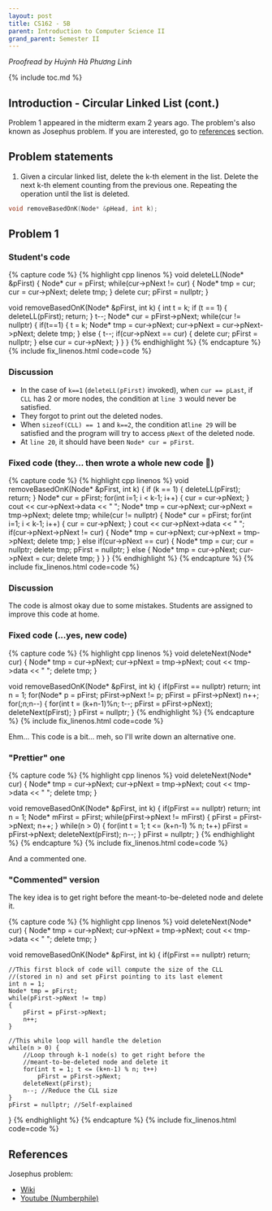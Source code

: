 ```yaml
---
layout: post
title: CS162 - 5B
parent: Introduction to Computer Science II
grand_parent: Semester II
--- 
```


*Proofread by Huỳnh Hà Phương Linh*

{% include toc.md %}

## Introduction - Circular Linked List (cont.)

Problem 1 appeared in the midterm exam 2 years ago. The problem's also known as Josephus problem. If you are interested, go to <a href = "#references">references</a> section.

## Problem statements

1. Given a circular linked list, delete the k-th element in the list. Delete the next k-th element counting from the previous one. Repeating the operation until the list is deleted.
```cpp
void removeBasedOnK(Node* &pHead, int k);
```

## Problem 1


### Student's code

{% capture code %}
{% highlight cpp linenos %}
void deleteLL(Node* &pFirst) {
    Node* cur = pFirst;
    while(cur->pNext != cur) {
        Node* tmp = cur;
        cur = cur->pNext;
        delete tmp;
    }
    delete cur;
    pFirst = nullptr;
}

void removeBasedOnK(Node* &pFirst, int k)
{
    int t = k;
    if (t == 1) {
        deleteLL(pFirst);
        return;
    }
    t--;
    Node* cur = pFirst->pNext;
    while(cur != nullptr) {
        if(t==1) {
            t = k;
            Node* tmp = cur->pNext;
            cur->pNext = cur->pNext->pNext;
            delete tmp;
        } else {
            t--;
            if(cur->pNext == cur) {
                delete cur;
                pFirst = nullptr;
            } 
            else cur = cur->pNext;
        }
    }
}
{% endhighlight %}
{% endcapture %}
{% include fix_linenos.html code=code %}

### Discussion

- In the case of `k==1` (`deleteLL(pFirst)` invoked), when `cur == pLast`, if `CLL` has 2 or more nodes, the condition at `line 3` would never be satisfied. 
- They forgot to print out the deleted nodes. 
- When `sizeof(CLL) == 1` and `k==2`, the condition at`line 29` will be satisfied and the program will try to access `pNext` of the deleted node.
- At `line 20`, it should have been `Node* cur = pFirst`.


### Fixed code (they... then wrote a whole new code 🥲)

{% capture code %}
{% highlight cpp linenos %}
void removeBasedOnK(Node* &pFirst, int k) {
    if (k == 1) {
        deleteLL(pFirst);
        return;
    }
    Node* cur = pFirst;
    for(int i=1; i < k-1; i++) {
        cur = cur->pNext;
    }
    cout << cur->pNext->data << " ";
    Node* tmp = cur->pNext;
    cur->pNext = tmp->pNext;
    delete tmp;
    while(cur != nullptr) {
        Node* cur = pFirst;
        for(int i=1; i < k-1; i++) {
            cur = cur->pNext;
        }
        cout << cur->pNext->data << " ";
        if(cur->pNext->pNext != cur) {
            Node* tmp = cur->pNext;
            cur->pNext = tmp->pNext;
            delete tmp;
        }
        else if(cur->pNext == cur) {
            Node* tmp = cur;
            cur = nullptr;
            delete tmp;
            pFirst = nullptr;
        }
        else {
            Node* tmp = cur->pNext;
            cur->pNext = cur;
            delete tmp;
        }
    }
}
{% endhighlight %}
{% endcapture %}
{% include fix_linenos.html code=code %}

### Discussion

The code is almost okay due to some mistakes. Students are assigned to improve this code at home.

### Fixed code (...yes, new code)

{% capture code %}
{% highlight cpp linenos %}
void deleteNext(Node* cur) {
    Node* tmp = cur->pNext;
    cur->pNext = tmp->pNext;
    cout << tmp->data << " ";
    delete tmp;
}

void removeBasedOnK(Node* &pFirst, int k) {
    if(pFirst == nullptr) return;
    int n = 1;
    for(Node* p = pFirst; pFirst->pNext != p; pFirst = pFirst->pNext)
        n++;
    for(;n;n--) {
        for(int t = (k+n-1)%n; t--; pFirst = pFirst->pNext);
        deleteNext(pFirst);
    }
    pFirst = nullptr;
}
{% endhighlight %}
{% endcapture %}
{% include fix_linenos.html code=code %}

Ehm... This code is a bit... meh, so I'll write down an alternative one.

### "Prettier" one

{% capture code %}
{% highlight cpp linenos %}
void deleteNext(Node* cur) {
    Node* tmp = cur->pNext;
    cur->pNext = tmp->pNext;
    cout << tmp->data << " ";
    delete tmp;
}

void removeBasedOnK(Node* &pFirst, int k) {
    if(pFirst == nullptr) return;
    int n = 1;
    Node* mFirst = pFirst;
    while(pFirst->pNext != mFirst)
    {
        pFirst = pFirst->pNext;
        n++;
    }
    while(n > 0) {
        for(int t = 1; t <= (k+n-1) % n; t++)
            pFirst = pFirst->pNext;
        deleteNext(pFirst);
        n--;
    }
    pFirst = nullptr;
}
{% endhighlight %}
{% endcapture %}
{% include fix_linenos.html code=code %}

And a commented one.

### "Commented" version

The key idea is to get right before the meant-to-be-deleted node and delete it.

{% capture code %}
{% highlight cpp linenos %}
void deleteNext(Node* cur) {
    Node* tmp = cur->pNext;
    cur->pNext = tmp->pNext;
    cout << tmp->data << " ";
    delete tmp;
}

void removeBasedOnK(Node* &pFirst, int k) {
    if(pFirst == nullptr) return;
    
    //This first block of code will compute the size of the CLL 
    //(stored in n) and set pFirst pointing to its last element
    int n = 1;
    Node* tmp = pFirst;
    while(pFirst->pNext != tmp)
    {
        pFirst = pFirst->pNext;
        n++;
    }
    
    //This while loop will handle the deletion
    while(n > 0) {
        //Loop through k-1 node(s) to get right before the 
        //meant-to-be-deleted node and delete it
        for(int t = 1; t <= (k+n-1) % n; t++)
            pFirst = pFirst->pNext;
        deleteNext(pFirst);
        n--; //Reduce the CLL size
    }
    pFirst = nullptr; //Self-explained
}
{% endhighlight %}
{% endcapture %}
{% include fix_linenos.html code=code %}

## References

Josephus problem: 
- [Wiki](https://en.wikipedia.org/wiki/Josephus_problem)
- [Youtube \(Numberphile\)](https://www.youtube.com/watch?v=uCsD3ZGzMgE&t=6s)